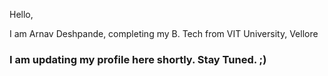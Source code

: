 Hello,

I am Arnav Deshpande, completing my B. Tech from VIT University, Vellore

### I am updating my profile here shortly. Stay Tuned. ;)
